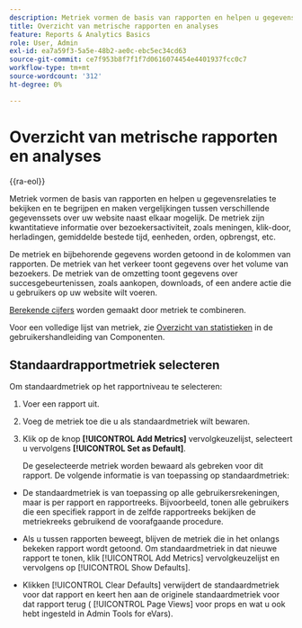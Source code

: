 ```yaml
---
description: Metriek vormen de basis van rapporten en helpen u gegevensrelaties te bekijken en te begrijpen en maken vergelijkingen tussen verschillende gegevenssets over uw website naast elkaar mogelijk. De metriek zijn kwantitatieve informatie over bezoekersactiviteit, zoals meningen, klik-door, herladingen, gemiddelde bestede tijd, eenheden, orden, opbrengst, etc.
title: Overzicht van metrische rapporten en analyses
feature: Reports & Analytics Basics
role: User, Admin
exl-id: ea7a59f3-5a5e-48b2-ae0c-ebc5ec34cd63
source-git-commit: ce7f953b8f7f1f7d0616074454e4401937fcc0c7
workflow-type: tm+mt
source-wordcount: '312'
ht-degree: 0%

---
```


# Overzicht van metrische rapporten en analyses

{{ra-eol}}

Metriek vormen de basis van rapporten en helpen u gegevensrelaties te bekijken en te begrijpen en maken vergelijkingen tussen verschillende gegevenssets over uw website naast elkaar mogelijk. De metriek zijn kwantitatieve informatie over bezoekersactiviteit, zoals meningen, klik-door, herladingen, gemiddelde bestede tijd, eenheden, orden, opbrengst, etc.

De metriek en bijbehorende gegevens worden getoond in de kolommen van rapporten. De metriek van het verkeer toont gegevens over het volume van bezoekers. De metriek van de omzetting toont gegevens over succesgebeurtenissen, zoals aankopen, downloads, of een andere actie die u gebruikers op uw website wilt voeren.

[Berekende cijfers](/help/components/c-calcmetrics/cm-overview.md) worden gemaakt door metriek te combineren.

Voor een volledige lijst van metriek, zie [Overzicht van statistieken](/help/components/metrics/overview.md) in de gebruikershandleiding van Componenten.

## Standaardrapportmetriek selecteren

Om standaardmetriek op het rapportniveau te selecteren:

<!-- 

t_metrics_set_default.xml

 -->

1. Voer een rapport uit.
1. Voeg de metriek toe die u als standaardmetriek wilt bewaren.
1. Klik op de knop **[!UICONTROL Add Metrics]** vervolgkeuzelijst, selecteert u vervolgens **[!UICONTROL Set as Default]**.

   De geselecteerde metriek worden bewaard als gebreken voor dit rapport. De volgende informatie is van toepassing op standaardmetriek:

* De standaardmetriek is van toepassing op alle gebruikersrekeningen, maar is per rapport en rapportreeks. Bijvoorbeeld, tonen alle gebruikers die een specifiek rapport in de zelfde rapportreeks bekijken de metriekreeks gebruikend de voorafgaande procedure.
* Als u tussen rapporten beweegt, blijven de metriek die in het onlangs bekeken rapport wordt getoond. Om standaardmetriek in dat nieuwe rapport te tonen, klik [!UICONTROL Add Metrics] vervolgkeuzelijst en vervolgens op [!UICONTROL Show Defaults].

* Klikken [!UICONTROL Clear Defaults] verwijdert de standaardmetriek voor dat rapport en keert hen aan de originele standaardmetriek voor dat rapport terug ( [!UICONTROL Page Views] voor props en wat u ook hebt ingesteld in Admin Tools for eVars).
